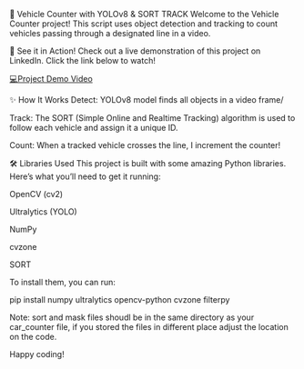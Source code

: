 🚗 Vehicle Counter with YOLOv8 & SORT TRACK
Welcome to the Vehicle Counter project! This script uses object detection and tracking to count vehicles passing through a designated line in a video.

🎥 See it in Action!
Check out a live demonstration of this project on LinkedIn. Click the link below to watch!

[💻Project Demo Video](https://www.linkedin.com/posts/hoshimov_computervision-deeplearning-ultralytics-activity-7225104973380870146-NEuN?utm_source=share&utm_medium=member_desktop&rcm=ACoAADRRZmEBpj2CrLXdfNr_PIRZSAYMgVpvZxg)


✨ How It Works
Detect: YOLOv8 model finds all objects in a video frame/

Track: The SORT (Simple Online and Realtime Tracking) algorithm is used to follow each vehicle and assign it a unique ID.

Count: When a tracked vehicle crosses the line, I increment the counter!

🛠️ Libraries Used
This project is built with some amazing Python libraries. Here’s what you’ll need to get it running:

OpenCV (cv2)

Ultralytics (YOLO)

NumPy

cvzone

SORT

To install them, you can run:

pip install numpy ultralytics opencv-python cvzone filterpy

Note: sort and mask files shoudl be in the same directory as your car_counter file, if you stored the files in different place adjust the location on the code.

Happy coding!
